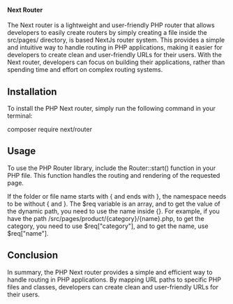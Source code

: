 #### Next Router

The Next router is a lightweight and user-friendly PHP router that allows developers to easily create routers by simply creating a file inside the src/pages/ directory, is based NextJs router system. This provides a simple and intuitive way to handle routing in PHP applications, making it easier for developers to create clean and user-friendly URLs for their users. With the Next router, developers can focus on building their applications, rather than spending time and effort on complex routing systems.

## Installation

To install the PHP Next router, simply run the following command in your terminal:

composer require next/router

## Usage

To use the PHP Router library, include the Router::start() function in your PHP file. This function handles the routing and rendering of the requested page.

<?php
require_once 'vendor/autoload.php';

Create a pages folder inside the src directory or set a custom path with Router::start("custom/path/"). Now, any file inside the pages directory or your custom path can become a router. For example, src/pages/hello.php can be accessed by localhost/index.php?path=hello. To access a file inside another page, use localhost/index.php?path=pagename/filename.

For dynamic paths, you can name the folder or file start with { and end with } (e.g., {name}.php). To access the file, you must create a class App with a method render and a namespace where the file is located, like:

<?php
namespace Pages;

class App
{
    public static function render($req)
    {
        echo "Home page";
    }
}

?>

If the folder or file name starts with { and ends with }, the namespace needs to be without { and }. The $req variable is an array, and to get the value of the dynamic path, you need to use the name inside {}. For example, if you have the path /src/pages/product/{category}/{name}.php, to get the category, you need to use $req["category"], and to get the name, use $req["name"].

## Conclusion

In summary, the PHP Next router provides a simple and efficient way to handle routing in PHP applications. By mapping URL paths to specific PHP files and classes, developers can create clean and user-friendly URLs for their users.
